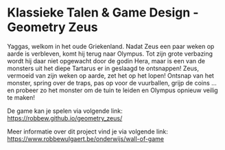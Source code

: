  
# Klassieke Talen & Game Design - Geometry Zeus

Yaggas, welkom in het oude Griekenland. Nadat Zeus een paar weken op aarde is verbleven, komt hij terug naar Olympus. Tot zijn grote verbazing wordt hij daar niet opgewacht door de godin Hera, maar is een van de monsters uit het diepe Tartarus er in geslaagd te ontsnappen! Zeus, vermoeid van zijn weken op aarde, zet het op het lopen! Ontsnap van het monster, spring over de traps, pas op voor de vuurballen, grijp de coins … en probeer zo het monster om de tuin te leiden en Olympus opnieuw veilig te maken!

De game kan je spelen via volgende link: 
https://robbew.github.io/geometry_zeus/

Meer informatie over dit project vind je via volgende link: 
https://www.robbewulgaert.be/onderwijs/wall-of-game

